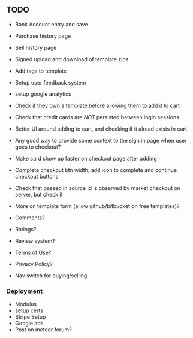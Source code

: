 ## TODO
* Bank Account entry and save
* Purchase history page
* Sell history page
* Signed upload and download of template zips
* Add tags to template 
* Setup user feedback system
* setup google analytics
* Check if they own a template before allowing them to add it to cart
* Check that credit cards are _NOT_ persisted between login sessions
* Better UI around adding to cart, and checking if it alread exists in cart
* Any good way to provide some context to the sign in page when user goes to checkout?
* Make card show up faster on checkout page after adding
* Complete checkout btn width, add icon to complete and continue checkout buttons
* Check that passed in source id is observed by market checkout on server, but check it

* More on template form (allow github/bitbucket on free templates)?
* Comments?
* Ratings?
* Review system?
* Terms of Use?
* Privacy Policy?
* Nav switch for buying/selling

### Deployment
 * Modulus 
 * setup certs
 * Stripe Setup
 * Google ads
 * Post on meteor forum?
